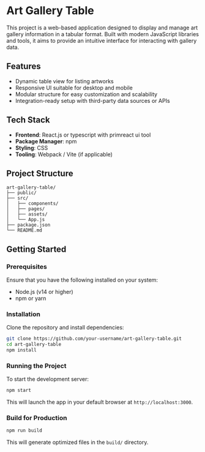 # Art Gallery Table

This project is a web-based application designed to display and manage art gallery information in a tabular format. Built with modern JavaScript libraries and tools, it aims to provide an intuitive interface for interacting with gallery data.

## Features

- Dynamic table view for listing artworks
- Responsive UI suitable for desktop and mobile
- Modular structure for easy customization and scalability
- Integration-ready setup with third-party data sources or APIs

## Tech Stack

- **Frontend**: React.js or typescript with primreact ui tool
- **Package Manager**: npm
- **Styling**: CSS 
- **Tooling**: Webpack / Vite (if applicable)

## Project Structure

```
art-gallery-table/
├── public/
├── src/
│   ├── components/
│   ├── pages/
│   ├── assets/
│   └── App.js
├── package.json
└── README.md
```

## Getting Started

### Prerequisites

Ensure that you have the following installed on your system:

- Node.js (v14 or higher)
- npm or yarn

### Installation

Clone the repository and install dependencies:

```bash
git clone https://github.com/your-username/art-gallery-table.git
cd art-gallery-table
npm install
```

### Running the Project

To start the development server:

```bash
npm start
```

This will launch the app in your default browser at `http://localhost:3000`.

### Build for Production

```bash
npm run build
```

This will generate optimized files in the `build/` directory.
